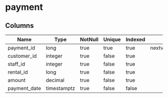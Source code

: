 <!-- Generated File -->
# payment

## Columns

| Name                         | Type               | NotNull| Unique | Indexed  | Default
|------------------------------|--------------------|--------|--------|----------|--------------------
| payment_id                   | long               | true   | true   | true     | nextval('payment_payment_id_seq'::regclass)
| customer_id                  | integer            | true   | false  | true     |
| staff_id                     | integer            | true   | false  | true     |
| rental_id                    | long               | true   | false  | true     |
| amount                       | decimal            | true   | false  | true     |
| payment_date                 | timestamptz        | true   | false  | false    |


